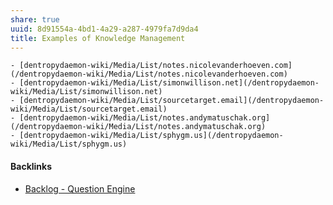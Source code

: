 ```yaml
---
share: true
uuid: 8d91554a-4bd1-4a29-a287-4979fa7d9da4
title: Examples of Knowledge Management
---
```

``` text
- [dentropydaemon-wiki/Media/List/notes.nicolevanderhoeven.com](/dentropydaemon-wiki/Media/List/notes.nicolevanderhoeven.com)
- [dentropydaemon-wiki/Media/List/simonwillison.net](/dentropydaemon-wiki/Media/List/simonwillison.net)
- [dentropydaemon-wiki/Media/List/sourcetarget.email](/dentropydaemon-wiki/Media/List/sourcetarget.email)
- [dentropydaemon-wiki/Media/List/notes.andymatuschak.org](/dentropydaemon-wiki/Media/List/notes.andymatuschak.org)
- [dentropydaemon-wiki/Media/List/sphygm.us](/dentropydaemon-wiki/Media/List/sphygm.us)
```

#### Backlinks

* [Backlog - Question Engine](/889c6648-4cf6-4887-848e-b01c4e5f1e71)